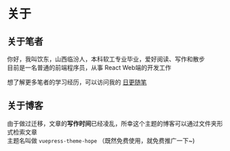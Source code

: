# 关于

## 关于笔者
你好，我叫饮东，山西临汾人，本科软工专业毕业，爱好阅读、写作和散步 <br/>
目前是一名普通的前端程序员，从事 React Web端的开发工作<br/>

想了解更多笔者的学习经历，可以访问我的 [日更随笔](https://github.com/reonce/notes-and-essays)

## 关于博客
由于做过迁移，文章的**写作时间**已经凌乱，所幸这个主题的博客可以通过文件夹形式检索文章<br/>
主题名叫做 `vuepress-theme-hope` （既然免费使用，就免费推广一下~)
